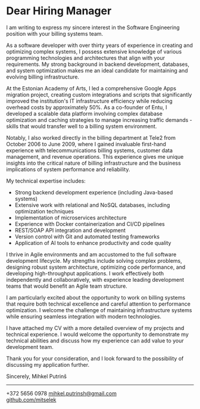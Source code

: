# Dear Hiring Manager

I am writing to express my sincere interest in the Software Engineering position with your billing systems team.

As a software developer with over thirty years of experience in creating and optimizing complex systems, I possess extensive knowledge of various programming technologies and architectures that align with your requirements. My strong background in backend development, databases, and system optimization makes me an ideal candidate for maintaining and evolving billing infrastructure.

At the Estonian Academy of Arts, I led a comprehensive Google Apps migration project, creating custom integrations and scripts that significantly improved the institution's IT infrastructure efficiency while reducing overhead costs by approximately 50%. As a co-founder of Entu, I developed a scalable data platform involving complex database optimization and caching strategies to manage increasing traffic demands - skills that would transfer well to a billing system environment.

Notably, I also worked directly in the billing department at Tele2 from October 2006 to June 2009, where I gained invaluable first-hand experience with telecommunications billing systems, customer data management, and revenue operations. This experience gives me unique insights into the critical nature of billing infrastructure and the business implications of system performance and reliability.

My technical expertise includes:

- Strong backend development experience (including Java-based systems)
- Extensive work with relational and NoSQL databases, including optimization techniques
- Implementation of microservices architecture
- Experience with Docker containerization and CI/CD pipelines
- REST/SOAP API integration and development
- Version control with Git and automated testing frameworks
- Application of AI tools to enhance productivity and code quality

I thrive in Agile environments and am accustomed to the full software development lifecycle. My strengths include solving complex problems, designing robust system architecture, optimizing code performance, and developing high-throughput applications. I work effectively both independently and collaboratively, with experience leading development teams that would benefit an Agile team structure.

I am particularly excited about the opportunity to work on billing systems that require both technical excellence and careful attention to performance optimization. I welcome the challenge of maintaining infrastructure systems while ensuring seamless integration with modern technologies.

I have attached my CV with a more detailed overview of my projects and technical experience. I would welcome the opportunity to demonstrate my technical abilities and discuss how my experience can add value to your development team.

Thank you for your consideration, and I look forward to the possibility of discussing my application further.

Sincerely,
Mihkel Putrinš

---

+372 5656 0978
[mihkel.putrinsh@gmail.com](mailto:mihkel.putrinsh@gmail.com)  
[github.com/mitselek](https://github.com/mitselek)
